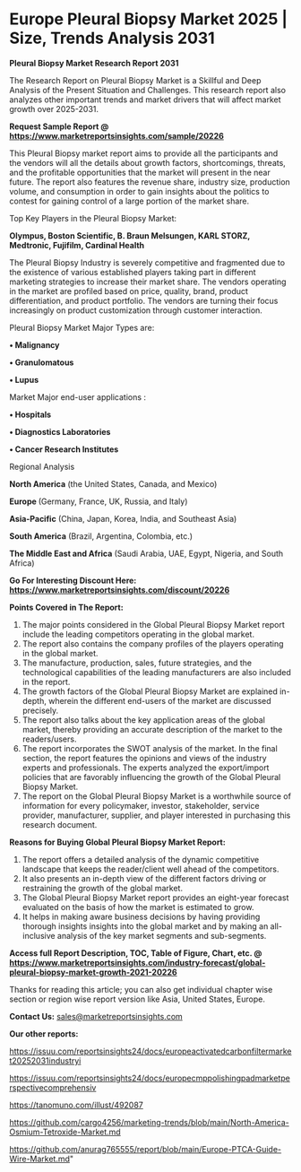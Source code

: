 # Europe Pleural Biopsy Market 2025 | Size, Trends Analysis 2031

<strong>Pleural Biopsy Market Research Report 2031</strong>

The Research Report on Pleural Biopsy Market is a Skillful and Deep Analysis of the Present Situation and Challenges. This research report also analyzes other important trends and market drivers that will affect market growth over 2025-2031.

<strong>Request Sample Report @ <a href=https://www.marketreportsinsights.com/sample/20226>https://www.marketreportsinsights.com/sample/20226</a></strong>

This Pleural Biopsy market report aims to provide all the participants and the vendors will all the details about growth factors, shortcomings, threats, and the profitable opportunities that the market will present in the near future. The report also features the revenue share, industry size, production volume, and consumption in order to gain insights about the politics to contest for gaining control of a large portion of the market share.

Top Key Players in the Pleural Biopsy Market:

<strong>Olympus, Boston Scientific, B. Braun Melsungen, KARL STORZ, Medtronic, Fujifilm, Cardinal Health</strong>

The Pleural Biopsy Industry is severely competitive and fragmented due to the existence of various established players taking part in different marketing strategies to increase their market share. The vendors operating in the market are profiled based on price, quality, brand, product differentiation, and product portfolio. The vendors are turning their focus increasingly on product customization through customer interaction.

Pleural Biopsy Market Major Types are:

<strong>• Malignancy

• Granulomatous

• Lupus</strong>

Market Major end-user applications :

<strong>• Hospitals

• Diagnostics Laboratories

• Cancer Research Institutes</strong>

Regional Analysis

</u><strong><b>North America</b></strong> (the United States, Canada, and Mexico)

<strong><b>Europe </b></strong>(Germany, France, UK, Russia, and Italy)

<strong><b>Asia-Pacific</b></strong> (China, Japan, Korea, India, and Southeast Asia)

<strong><b>South America</b></strong> (Brazil, Argentina, Colombia, etc.)

<strong><b>The Middle East and Africa</b></strong> (Saudi Arabia, UAE, Egypt, Nigeria, and South Africa)

<strong>Go For Interesting Discount Here: <a href=https://www.marketreportsinsights.com/discount/20226>https://www.marketreportsinsights.com/discount/20226</a></strong>

<strong>Points Covered in The Report:</strong>
<ol>
  <li>The major points considered in the Global Pleural Biopsy Market report include the leading competitors operating in the global market.</li>
  <li>The report also contains the company profiles of the players operating in the global market.</li>
  <li>The manufacture, production, sales, future strategies, and the technological capabilities of the leading manufacturers are also included in the report.</li>
  <li>The growth factors of the Global Pleural Biopsy Market are explained in-depth, wherein the different end-users of the market are discussed precisely.</li>
  <li>The report also talks about the key application areas of the global market, thereby providing an accurate description of the market to the readers/users.</li>
  <li>The report incorporates the SWOT analysis of the market. In the final section, the report features the opinions and views of the industry experts and professionals. The experts analyzed the export/import policies that are favorably influencing the growth of the Global Pleural Biopsy Market.</li>
  <li>The report on the Global Pleural Biopsy Market is a worthwhile source of information for every policymaker, investor, stakeholder, service provider, manufacturer, supplier, and player interested in purchasing this research document.</li>
</ol>
<strong>Reasons for Buying Global Pleural Biopsy Market Report:</strong>

<ol>
  <li>The report offers a detailed analysis of the dynamic competitive landscape that keeps the reader/client well ahead of the competitors.</li>
  <li>It also presents an in-depth view of the different factors driving or restraining the growth of the global market.</li>
  <li>The Global Pleural Biopsy Market report provides an eight-year forecast evaluated on the basis of how the market is estimated to grow.</li>
  <li>It helps in making aware business decisions by having providing thorough insights insights into the global market and by making an all-inclusive analysis of the key market segments and sub-segments.</li>
</ol>
<strong>Access full Report Description, TOC, Table of Figure, Chart, etc. @ <a href=https://www.marketreportsinsights.com/industry-forecast/global-pleural-biopsy-market-growth-2021-20226>https://www.marketreportsinsights.com/industry-forecast/global-pleural-biopsy-market-growth-2021-20226</a></strong>


Thanks for reading this article; you can also get individual chapter wise section or region wise report version like Asia, United States, Europe.

<strong>Contact Us:</strong>
sales@marketreportsinsights.com

<strong>Our other reports:</strong>

<a href=https://issuu.com/reportsinsights24/docs/europeactivatedcarbonfiltermarket20252031industryi>https://issuu.com/reportsinsights24/docs/europeactivatedcarbonfiltermarket20252031industryi</a>

<a href=https://issuu.com/reportsinsights24/docs/europecmppolishingpadmarketperspectivecomprehensiv>https://issuu.com/reportsinsights24/docs/europecmppolishingpadmarketperspectivecomprehensiv</a>

<a href=https://tanomuno.com/illust/492087>https://tanomuno.com/illust/492087</a>

<a href=https://github.com/cargo4256/marketing-trends/blob/main/North-America-Osmium-Tetroxide-Market.md>https://github.com/cargo4256/marketing-trends/blob/main/North-America-Osmium-Tetroxide-Market.md</a>

<a href=https://github.com/anurag765555/report/blob/main/Europe-PTCA-Guide-Wire-Market.md>https://github.com/anurag765555/report/blob/main/Europe-PTCA-Guide-Wire-Market.md</a>"
